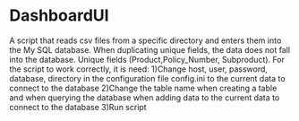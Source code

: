 # DashboardUI
A script that reads csv files from a specific directory and enters them into the My SQL database. When duplicating unique fields,
the data does not fall into the database. Unique fields (Product,Policy_Number, Subproduct). For the script to work correctly, it is need:
1)Change host, user, password, database, directory in the configuration file config.ini to the current data to connect to the database 
2)Change the table name when creating a table and when querying the database when adding data to the current data to connect to the database
3)Run script
